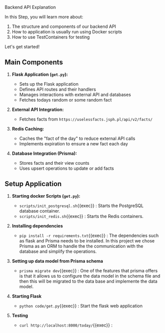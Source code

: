 Backend API Explanation

In this Step, you will learn more about:

1. The structure and components of our backend API
2. How to application is usually run using Docker scripts 
3. How to use TestContainers for testing

Let's get started!

## Main Components

1. **Flask Application (`get.py`):**
   - Sets up the Flask application
   - Defines API routes and their handlers
   - Manages interactions with external API and databases
   - Fetches todays random or some random fact 
   
2. **External API Integration:**
   - Fetches facts from `https://uselessfacts.jsph.pl/api/v2/facts/`

3. **Redis Caching:**
   - Caches the "fact of the day" to reduce external API calls
   - Implements expiration to ensure a new fact each day

4. **Database Integration (Prisma):**
   - Stores facts and their view counts
   - Uses upsert operations to update or add facts

## Setup Application

1. **Starting docker Scripts (`get.py`):**
    - `scripts/init_postgresql.sh`{{exec}} : Starts the PostgreSQL database container.
    - `scripts/init_redis.sh`{{exec}} : Starts the Redis containers. 

2. **Installing dependencies**
    -  `pip install -r requirements.txt`{{exec}} : The dependencies such as flask and Prisma needs to be installed. In this project 
    we chose Prisma as an ORM to handle the the communication with the database and simplify the operations.

3. **Setting up data model from Prisma schema** 
    -   `prisma migrate dev`{{exec}} : One of the features that prisma offers is that it allows us to configure the data model in the schema file and then this will be migrated to the data base and implemente the data model. 

4. **Starting Flask**
    -   `python code/get.py`{{exec}} : Start the flask web application


5. **Testing** 
    - `curl http://localhost:8000/today/`{{exec}} : 